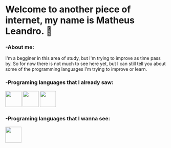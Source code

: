 # Welcome to another piece of internet, my name is Matheus Leandro. :speech_balloon:

### -About me:

I'm a begginer in this area of study, but I'm trying to improve as time pass by. So for now there is not much to see here yet, but I can still tell you about some of the programming languages I'm trying to improve or learn.

### -Programing languages that I already saw:

<div>
  <img src="https://cdn.jsdelivr.net/gh/devicons/devicon/icons/c/c-line.svg" width="50" height="50"/>
  <img src="https://cdn.jsdelivr.net/gh/devicons/devicon/icons/java/java-original.svg" width="50" height="50"/>
  <img src="https://cdn.jsdelivr.net/gh/devicons/devicon/icons/cplusplus/cplusplus-line.svg" width="50" height="50"/>       
</div>


### -Programing languages that I wanna see:

<div>
  <img src="https://cdn.jsdelivr.net/gh/devicons/devicon/icons/javascript/javascript-original.svg" width="50" height="50"/>
          
</div>
